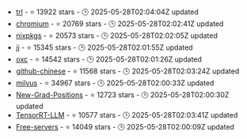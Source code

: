 - [trl](https://github.com/huggingface/trl) - ⭐ 13922 stars - 🕒 2025-05-28T02:04:04Z updated
- [chromium](https://github.com/chromium/chromium) - ⭐ 20769 stars - 🕒 2025-05-28T02:02:41Z updated
- [nixpkgs](https://github.com/NixOS/nixpkgs) - ⭐ 20573 stars - 🕒 2025-05-28T02:02:05Z updated
- [jj](https://github.com/jj-vcs/jj) - ⭐ 15345 stars - 🕒 2025-05-28T02:01:55Z updated
- [oxc](https://github.com/oxc-project/oxc) - ⭐ 14542 stars - 🕒 2025-05-28T02:01:26Z updated
- [github-chinese](https://github.com/maboloshi/github-chinese) - ⭐ 11568 stars - 🕒 2025-05-28T02:03:24Z updated
- [milvus](https://github.com/milvus-io/milvus) - ⭐ 34967 stars - 🕒 2025-05-28T02:00:33Z updated
- [New-Grad-Positions](https://github.com/SimplifyJobs/New-Grad-Positions) - ⭐ 12723 stars - 🕒 2025-05-28T02:00:30Z updated
- [TensorRT-LLM](https://github.com/NVIDIA/TensorRT-LLM) - ⭐ 10577 stars - 🕒 2025-05-28T02:03:41Z updated
- [Free-servers](https://github.com/Pawdroid/Free-servers) - ⭐ 14049 stars - 🕒 2025-05-28T02:00:09Z updated
